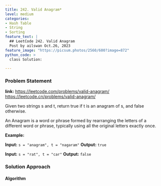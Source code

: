```yaml
---
title: 242. Valid Anagram*
level: medium
categories:
- Hash Table
- String
- Sorting
feature_text: |
  ## LeetCode 242. Valid Anagram
  Post by ailswan Oct.26, 2023
feature_image: "https://picsum.photos/2560/600?image=872"
python_code: >
  class Solution:
         
---
```


### Problem Statement
**link:**
https://leetcode.com/problems/valid-anagram/
https://leetcode.cn/problems/valid-anagram/
 
Given two strings s and t, return true if t is an anagram of s, and false otherwise.

An Anagram is a word or phrase formed by rearranging the letters of a different word or phrase, typically using all the original letters exactly once.

**Example:**

**Input:** `s = "anagram", t = "nagaram"`
**Output:** `true`
 
**Input:** `s = "rat", t = "car"`
**Output:** `false`

### Solution Approach
 
#### Algorithm
 